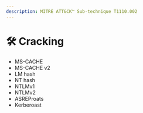 ```yaml
---
description: MITRE ATT&CK™ Sub-technique T1110.002
---
```


# 🛠️ Cracking

* MS-CACHE
* MS-CACHE v2
* LM hash
* NT hash
* NTLMv1
* NTLMv2
* ASREProats
* Kerberoast


